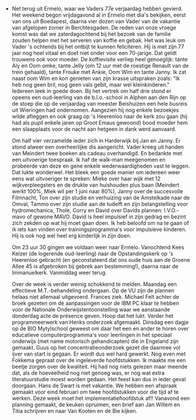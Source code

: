 - Net terug uit Ermelo, waar we Vaders 77e verjaardag hebben gevierd. Het weekend begon vrijdagavond al in Ermelo met dia's bekijken, eerst van ons uit Boedapest, daarna vier dozen van Vader van de vakantie van afgelopen zomer in Berchtesgaden. De reden van onze vroege komst was dat we zaterdagochtend bij het bezoek van de familie zouden helpen met het serveren van koffie en gebak. Het was leuk om Vader 's ochtends bij het ontbijt te kunnen feliciteren. Hij is met zijn 77 jaar nog heel vitaal en doet niet onder voor een 70-jarige. Dat geldt trouwens ook voor moeder. De koffievisite verliep heel genoeglijk: tante Aly en Oom omke, tante Jelly (om 12 uur met de roestige Renault van de trein gehaald), tante Frouke met Ankie, Oom Wim en tante Janny. Ik zat naast oom Wim en kon genieten van zijn krasse uitspraken zoals: "Ik heb nog geen bril, nog geen vals gebit, maar wel kleinkinderen." Iedereen leek in goede doen. Bij het vertrek om half drie stond er opeens een oud-leerling van de b.l.o.-school in Alphen aan den Rijn op de stoep die op de verjaardag van meester Beishuizen een hele busreis uit Wieringen had ondernomen. Aangezien hij nog enkele bezoekjes wilde afleggen en ook graag op 's Heerenloo naar de kerk zou gaan (hij had als pupil enkele jaren op Groot Emaus gewoond) bood moeder hem een slaapplaats voor de nacht aan hetgeen in dank werd aanvaard.
  
  Om half vier verzamelde ieder zich in Harderwijk bij Jan en Janny. Er stond alweer een overheerlijke dis aangericht. Vader kreeg uit handen van Meindert twee boeken als cadeau overhandigd. En bedankte met een uitvoerige toespraak. Ik haf de walk-man meegenomen en probeerde van deze en gene enkele wederwaardigheden vast te leggen. Dat lukte wonderwel. Het bleek een goede manier om iedereen weer eens wat uitvoeriger te spreken: Mieke over haar wijk met 12 wijkverpleegsters en de drukte van huishouden plus baan (Meindert werkt 100%, Miek wil per 1 juni naar 80%), Janny over de succesvolle Filmnacht, Ton over zijn studie en verhuizing van de Amstelkade naar de Omval, Tammo over zijn studie aan de tudelft en zijn belangstelling voor hydromechanica, Thole, Corry en David over Davids plannen: I.V.O.-mavo of gewone MAVO. David is heel impulsief in zijn gedrag en bezint zich zekden op wat hij moet gaan doen. Ik heb beloofd om na te gaan of ik iets kan vinden over trainingsprogramma's voor impulsieve kinderen. Hij is ook nog wel heel erg kinderlijk in zijn doen.
  
  Om 23 uur 30 gingen we voldaan weer naar Ermelo. Vanochtend Kees Keizer (de logerende oud-leerling) naar de Opstandingskerk op 's Heerenloo gebracht (en geconstateerd dat ons oude huis aan de Groene Allee 45 is afgebroken bij gebrek aan bestemming!), daarna naar de Immanuelkerk. Vanmiddag weer terug.
  
  Over de week is verder weinig schokkend te melden. Maandag een effectieve M.T.-behandeling ondergaan. Op de VU zijn de plannen helaas niet allemaal uitgevoerd. Frances ziek. Michael Felt achter de broek gezeten om de aanpassingen voor de IBM PC klaar te hebben voor de Nationale Onderwijstentoonstelling waar we aanstaande donderdag acte de présence geven. Hoop dat het lukt. Verder het programmeerwerk van Henks onderzoek afgemaakt. Dinsdag een dagje op de BIO Mytylschool geweest om daar het een en ander te horen over educatieve computerprogramma's voor leerlingen in het speciaal onderwijs (met name motorisch gehandicapten) die in Engeland zijn gemaakt. Guus op het concentratieonderzoek gezet die daarmee vol ijver van start is gegaan. Er wordt dus wel hard gewerkt. Nog even met Fokkema gepraat over de ingeleverde hoofdstukken. Ik maakte me een beetje zorgen over de kwaliteit. Hij had nog niets gelezen maar meende dat, als de hoeveelheid nog niet genoeg was, er nog wat extra literatuurstudie moest worden gedaan. Het feest kan dus in ieder geval doorgaan. Hans de Swart is met vakantie. We hebben een afspraak gemaakt voor eind februari om twee hoofdstukken voor die tijd af te werken. Deze week moet het implementatiehoofdstuk af!! Vanavond een planning gemaakt, de keuken opruimen, een brief aan Jan Willem en Titia schrijven en naar Van Kooten en de Bie kijken.